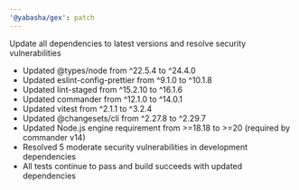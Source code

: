 ```yaml
---
'@yabasha/gex': patch
---
```


Update all dependencies to latest versions and resolve security vulnerabilities

- Updated @types/node from ^22.5.4 to ^24.4.0
- Updated eslint-config-prettier from ^9.1.0 to ^10.1.8
- Updated lint-staged from ^15.2.10 to ^16.1.6
- Updated commander from ^12.1.0 to ^14.0.1
- Updated vitest from ^2.1.1 to ^3.2.4
- Updated @changesets/cli from ^2.27.8 to ^2.29.7
- Updated Node.js engine requirement from >=18.18 to >=20 (required by commander v14)
- Resolved 5 moderate security vulnerabilities in development dependencies
- All tests continue to pass and build succeeds with updated dependencies
